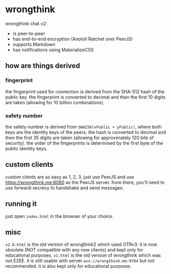 # wrongthink
wrongthink chat v2:
* is peer-to-peer
* has end-to-end encryption (Axolotl Ratchet over PeerJS)
* supports Markdown
* has notifications using MaterializeCSS

## how are things derived
### fingerprint
the fingerprint used for connection is derived from the SHA-512 hash of the public key. the fingerprint is converted to decimal and then the first 10 digits are taken (allowing for 10 billion combinations).
### safety number
the safety number is derived from `SHA256(xPublic + yPublic)`, where both keys are the identity keys of the peers. the hash is converted to decimal and then the first 35 digits are taken (allowing for approximately 120 bits of security). the order of the fingerprints is determined by the first byte of the public identity keys.

## custom clients
custom clients are as easy as 1, 2, 3. just use PeerJS and use https://wrongthink.me:8080 as the PeerJS server. from there, you'll need to use forward-secrecy to handshake and send messages.

## running it
just open `index.html` in the browser of your choice.

## misc
`v2.0.html` is the old version of wrongthink2 which used OTRv3. it is now obsolete (NOT compatible with any new clients) and kept only for educational purposes. `v1.html` is the old version of wrongthink which was not E2EE. it is still usable with server `wss://wrongthink.me:9764` but not recommended. it is also kept only for educational purposes.
